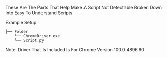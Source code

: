 These Are The Parts That Help Make A Script Not Detectable Broken Down Into Easy To Understand Scripts

Example Setup 
```
├── Folder
    └── ChromeDriver.exe
    └── Script.py
```


Note:
Driver That Is Included Is For Chrome Version 100.0.4896.60
